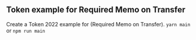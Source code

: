 ## Token example for Required Memo on Transfer

Create a Token 2022 example for (Required Memo on Transfer).
`yarn main` or `npm run main`